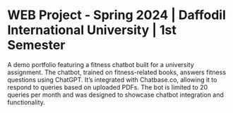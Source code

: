 # WEB Project - Spring 2024 | Daffodil International University | 1st Semester

A demo portfolio featuring a fitness chatbot built for a university assignment. The chatbot, trained on fitness-related books, answers fitness questions using ChatGPT. It’s integrated with Chatbase.co, allowing it to respond to queries based on uploaded PDFs. The bot is limited to 20 queries per month and was designed to showcase chatbot integration and functionality.
